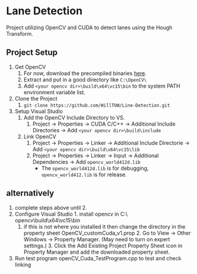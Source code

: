 # Lane Detection
Project utilizing OpenCV and CUDA to detect lanes using the Hough Transform.

## Project Setup
1. Get OpenCV
   1. For now, download the precompiled binaries [here](https://opencv.org/releases/).
   2. Extract and put in a good directory like `C:\OpenCV\`
   3. Add `<your opencv dir>\build\x64\vc15\bin` to the system PATH environment variable list.
1. Clone the Project
   1. `git clone https://github.com/WillTUW/Line-Detection.git`
2. Setup Visual Studio
   1. Add the OpenCV Include Directory to VS.
      1. Project -> Properties -> CUDA C/C++ -> Additional Include Directories -> Add `<your opencv dir>\build\include`
   2. Link OpenCV 
      1. Project -> Properties -> Linker -> Additional Include Directorie -> Add `<your opencv dir>\build\x64\vc15\lib`
      2. Project -> Properties -> Linker -> Input -> Additional Dependencies -> Add `opencv_world412d.lib`
         - The `opencv_world412d.lib` is for debugging, `opencv_world412.lib` is for release.
   
  ## alternatively 
  1. complete steps above until 2.
  2. Configure Visual Studio
	1. install opencv in C:\ opencv\build\x64\vc15\bin 
		1. if this is not where you installed it then change the directory in the property sheet OpenCV_customCuda_v1.prop 
	2. Go to View -> Other Windows -> Property Manager. (May need to turn on expert settings.)
	3. Click the Add Existing Project Property Sheet icon in Property Manager and add the downloaded property sheet.
  3. Run test program openCV_Cuda_TestProgram.cpp to test and check linking
